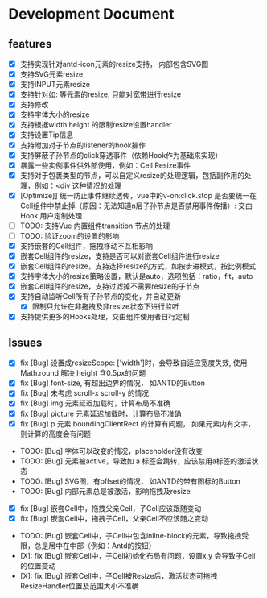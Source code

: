 <!--
 * @Author       : sunzhifeng <ian.sun@auodigitech.com>
 * @Date         : 2022-03-08 17:03:50
 * @Description  : Created by sunzhifeng, Please coding something here
 * @FilePath     : /k-form-design-vue/packages/VueDraggableResizableCell/doc.md
 * @LastEditTime : 2022-04-01 17:01:07
 * @LastEditors  : sunzhifeng <ian.sun@auodigitech.com>
-->

# Development Document


## features

* [X] 支持实现针对antd-icon元素的resize支持， 内部包含SVG图
* [X] 支持SVG元素resize
* [X] 支持INPUT元素resize
* [X] 支持针对如: <a-date-picker /> 等元素的resize, 只能对宽带进行resize
* [X] 支持修改 <a-input placeholder="Input 输入框控件 附带Style" :style="{width: '280px'}"></a-input>
* [X] 支持字体大小的resize
* [X] 支持根据width height 的限制resize设置handler
* [X] 支持设置Tip信息
* [X] 支持附加对子节点的listener的hook操作
* [X] 支持屏蔽子孙节点的click穿透事件（依赖Hook作为基础来实现）
* [X] 暴露一些实例事件供外部使用，例如：Cell Resize事件
* [X] 支持对于包裹类型的节点，可以自定义resize的处理逻辑，包括副作用的处理，例如：<div<a-button /></div> 这种情况的处理
* [X] [Optimize]] 统一防止事件继续透传，vue中的v-on:click.stop 是否要统一在Cell组件中禁止掉（原因：无法知道n层子孙节点是否禁用事件传播）: 交由Hook 用户定制处理
* [ ] TODO: 支持Vue 内置组件transition 节点的处理
* [ ] TODO: 验证zoom的设置的影响
* [X] 支持嵌套的Cell组件，拖拽移动不互相影响
* [X] 嵌套Cell组件的resize，支持是否可以对嵌套Cell组件进行resize
* [X] 嵌套Cell组件的resize，支持选择resize的方式，如按步进模式，按比例模式
* [X] 支持字体大小的resize策略设置，默认是auto，选项包括：ratio，fit，auto
* [X] 嵌套Cell组件的resize，支持过滤掉不需要resize的子节点
* [X] 支持自动监听Cell所有子孙节点的变化，并自动更新
  * [X] 限制只允许在非拖拽及非resize状态下进行监听
* [X] 支持提供更多的Hooks处理，交由组件使用者自行定制

## Issues

* [X] fix [Bug] <a-auto-complete /> 设置成resizeScope: ['width']时，会导致自适应宽度失效, 使用 Math.round 解决 height 含0.5px的问题
* [X] fix [Bug] font-size, 有超出边界的情况， 如ANTD的Button
* [X] fix [Bug] 未考虑 scroll-x scroll-y 的情况
* [X] fix [Bug] img 元素延迟加载时，计算布局不准确
* [X] fix [Bug] picture 元素延迟加载时，计算布局不准确
* [X] fix [Bug] p 元素 boundingClientRect 的计算有问题， 如果元素内有文字， 则计算的高度会有问题
* TODO: [Bug] 字体可以改变的情况，placeholder没有改变
* TODO: [Bug] 元素被active，导致如 a 标签会跳转，应该禁用a标签的激活状态
* TODO: [Bug] SVG图，有offset的情况， 如ANTD的带有图标的Button
* TODO: [Bug]  <a-date-picker /> 内部元素总是被激活，影响拖拽及resize
* [X] fix [Bug] 嵌套Cell中，拖拽父亲Cell，子Cell应该跟随变动
* [X] fix [Bug] 嵌套Cell中，拖拽子Cell，父亲Cell不应该随之变动
* TODO: [Bug] 嵌套Cell中，子Cell中包含inline-block的元素，导致拖拽受限，总是居中在中部（例如：Antd的按钮）
* [X]: fix [Bug] 嵌套Cell中，子Cell初始化布局有问题，设置x,y 会导致子Cell的位置变动
* [X]: fix [Bug] 嵌套Cell中，子Cell被Resize后，激活状态可拖拽ResizeHandler位置及范围大小不准确
